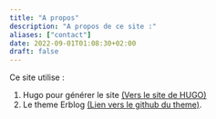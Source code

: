 ```yaml
---
title: "A propos"
description: "A propos de ce site :"
aliases: ["contact"]
date: 2022-09-01T01:08:30+02:00
draft: false
---
```


Ce site utilise :
1. Hugo pour générer le site [(Vers le site de HUGO)](https://github.com/gohugoio/hugo) 
2. Le theme Erblog [(Lien vers le github du theme)](https://github.com/ertuil/erblog).